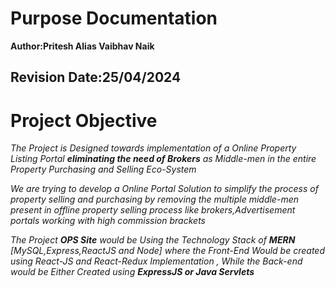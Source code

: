 # Purpose Documentation
**Author:Pritesh Alias Vaibhav Naik**

## Revision Date:25/04/2024

# Project Objective

*The Project is Designed towards implementation of a Online Property Listing Portal **eliminating the need of Brokers** as Middle-men in the entire Property Purchasing and Selling Eco-System*

*We are trying to develop a Online Portal Solution to simplify the process of property selling and purchasing by removing the multiple middle-men present in offline property selling process like brokers,Advertisement portals working with high commission brackets*

*The Project **OPS Site** would be Using the Technology Stack of **MERN** [MySQL,Express,ReactJS and Node] where the Front-End Would be created using React-JS and React-Redux Implementation , While the Back-end would be Either Created using **ExpressJS or Java Servlets***

#